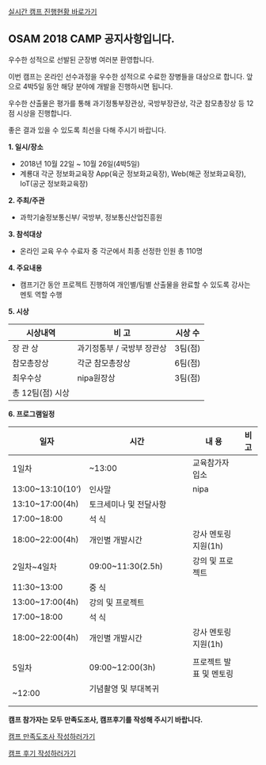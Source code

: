 [ 실시간 캠프 진행현황 바로가기](https://osam2018.github.io/notice/)

## OSAM 2018 CAMP 공지사항입니다.

우수한 성적으로 선발된 군장병 여러분 환영합니다.

이번 캠프는 온라인 선수과정을 우수한 성적으로 수료한 장병들을 대상으로 합니다. 앞으로 4박5일 동안 해당 분야에 개발을 진행하시면 됩니다.

우수한 산출물은 평가를 통해 과기정통부장관상, 국방부장관상, 각군 참모총장상 등  12점 시상을 진행합니다.

좋은 결과 있을 수 있도록 최선을 다해 주시기 바랍니다.



**1. 일시/장소**

- 2018년 10월 22일 ~ 10월 26일(4박5일)
- 계룡대 각군 정보화교육장 App(육군 정보화교육장), Web(해군 정보화교육장), IoT(공군 정보화교육장)



**2. 주최/주관**

- 과학기술정보통신부/ 국방부, 정보통신산업진흥원


**3. 참석대상**

- 온라인 교육 우수 수료자 중 각군에서 최종 선정한 인원 총 110명



**4. 주요내용**

- 캠프기간 동안 프로젝트 진행하여 개인별/팀별 산출물을 완료할 수 있도록 강사는 멘토 역할 수행



**5. 시상**

| 시상내역        | 비   고           | 시상 수  |
| ----------- | --------------- | ----- |
| 장 관 상      | 과기정통부 / 국방부 장관상 | 3팀(점) |
| 참모총장상       | 각군 참모총장상        | 6팀(점) |
| 최우수상        | nipa원장상         | 3팀(점) |
| 총 12팀(점) 시상 |                 |       |



**6. 프로그램일정**

| 일자               | 시간                                       | 내    용                                   | 비   고 |
| ---------------- | ---------------------------------------- | ---------------------------------------- | ----- |
| 1일차              | ~13:00                                   | 교육참가자 입소                                 |       |
| 13:00~13:10(10‘) | 인사말 | nipa  |       |
| 13:10~17:00(4h)  | 토크세미나 및 전달사항                                |                                          |       |
| 17:00~18:00      | 석  식                                     |                                          |       |
| 18:00~22:00(4h)  | 개인별 개발시간                                 | 강사 멘토링 지원(1h)                            |       |
| 2일차~4일차          | 09:00~11:30(2.5h)                        | 강의 및 프로젝트                                |       |
| 11:30~13:00      | 중  식                                     |                                          |       |
| 13:00~17:00(4h)  | 강의 및 프로젝트                                |                                          |       |
| 17:00~18:00      | 석  식                                     |                                          |       |
| 18:00~22:00(4h)  | 개인별 개발시간                                 | 강사 멘토링 지원(1h)                            |       |
|                  |                                          |                                          |       |
| 5일차              | 09:00~12:00(3h)                          | 프로젝트 발표 및 멘토링                            |       |
| ~12:00           | 기념촬영 및 부대복귀                              |                                          |       |

**캠프 참가자는 모두 만족도조사,  캠프후기를 작성해 주시기 바랍니다.**

[캠프 만족도조사 작성하러가기](https://docs.google.com/forms/d/1y7RBiROgu996bKMZrowVAMiTcmxZLFlvkZOeVSGtBGM/)

[캠프 후기 작성하러가기](http://osam.oss.kr/board/index.jsp?code=camp2018)


